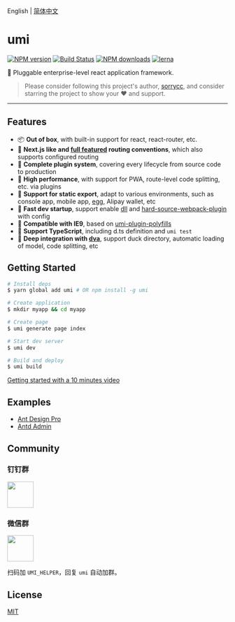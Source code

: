 English | [简体中文](./README_zh-CN.md)

# umi

[![NPM version](https://img.shields.io/npm/v/umi.svg?style=flat)](https://npmjs.org/package/umi)
[![Build Status](https://img.shields.io/travis/umijs/umi.svg?style=flat)](https://travis-ci.org/umijs/umi)
[![NPM downloads](http://img.shields.io/npm/dm/umi.svg?style=flat)](https://npmjs.org/package/umi)
[![lerna](https://img.shields.io/badge/maintained%20with-lerna-cc00ff.svg)](https://lernajs.io/)

🌋 Pluggable enterprise-level react application framework.

> Please consider following this project's author, [sorrycc](https://github.com/sorrycc), and consider starring the project to show your ❤️ and support.

---

## Features

* 📦 **Out of box**, with built-in support for react, react-router, etc.
* 🏈 **Next.js like and [full featured](https://umijs.org/guide/router.html) routing conventions**, which also supports configured routing
* 🎉 **Complete plugin system**, covering every lifecycle from source code to production
* 🚀 **High performance**, with support for PWA, route-level code splitting, etc. via plugins
* 💈 **Support for static export**, adapt to various environments, such as console app, mobile app, [egg](https://github.com/eggjs/egg), Alipay wallet, etc
* 🚄 **Fast dev startup**, support enable [dll](https://umijs.org/plugin/umi-plugin-react.html#dll) and [hard-source-webpack-plugin](https://umijs.org/plugin/umi-plugin-react.html#hardSource) with config
* 🐠 **Compatible with IE9**, based on [umi-plugin-polyfills](https://umijs.org/plugin/umi-plugin-react.html#polyfills)
* 🍁 **Support TypeScript**, including d.ts definition and `umi test`
* 🌴 **Deep integration with [dva](https://dvajs.com/)**, support duck directory, automatic loading of model, code splitting, etc

## Getting Started

```bash
# Install deps
$ yarn global add umi # OR npm install -g umi

# Create application
$ mkdir myapp && cd myapp

# Create page
$ umi generate page index

# Start dev server
$ umi dev

# Build and deploy
$ umi build
```

[Getting started with a 10 minutes video](https://youtu.be/vkAUGUlYm24)

## Examples

* [Ant Design Pro](https://github.com/ant-design/ant-design-pro)
* [Antd Admin](https://github.com/zuiidea/antd-admin)

## Community

### 钉钉群

<img src="https://gw.alipayobjects.com/zos/rmsportal/jPXcQOlGLnylGMfrKdBz.jpg" width="60" />

### 微信群

<img src="https://img.alicdn.com/tfs/TB13U6aF6DpK1RjSZFrXXa78VXa-752-974.jpg" width="60" />

扫码加 `UMI_HELPER`，回复 `umi` 自动加群。

## License

[MIT](https://github.com/umijs/umi/blob/master/LICENSE)
